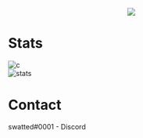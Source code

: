 <p align="center">
  <a href="http://punishment.one">
    <img src="https://discord.c99.nl/widget/theme-4/210015394713305088.png"/>
     </a>
</p>

# Stats
![c](https://github-readme-stats.vercel.app/api/top-langs/?username=swattedx&layout=compact&theme=dark) 
</br>
![stats](https://github-readme-stats.vercel.app/api?username=swattedx&show_icons=true&theme=dark)

# Contact
swatted#0001 - Discord </br>
